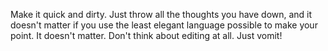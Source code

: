 Make it quick and dirty. Just throw all the thoughts you have down, and it doesn't matter if you use the least elegant language possible to make your point. It doesn't matter. Don't think about editing at all. Just vomit!